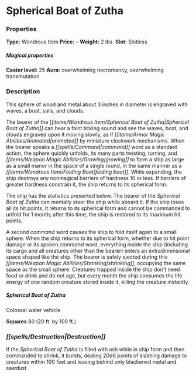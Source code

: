 ﻿---
Title: "Spherical Boat of Zutha"
Type: "Wondrous Item"
Price: "–"
Weight: "2 lbs."
Slot: "Slotless"
Caster level: "25"
Aura: "overwhelming necromancy, overwhelming transmutation"
Description: |
  "This sphere of wood and metal about 3 inches in diameter is engraved with waves, a boat, sails, and clouds.
  The bearer of the _Spherical Boat of Zutha_ can hear a faint ticking sound and see the waves, boat, and clouds engraved upon it moving slowly, as if animated by miniature clockwork mechanisms. When the bearer speaks a command word as a standard action, the sphere quickly unfolds, its many parts twisting, turning, and growing to form a ship as large as a small manor in the space of a single round, in the same manner as a _folding boat_. While expanding, the ship destroys any nonmagical barriers of hardness 10 or less. If barriers of greater hardness constrain it, the ship returns to its spherical form.
  The ship has the statistics presented below. The bearer of the _Spherical Boat of Zutha_ can mentally steer the ship while aboard it. If the ship loses all its hit points, it returns to its spherical form and cannot be commanded to unfold for 1 month; after this time, the ship is restored to its maximum hit points.
  A second command word causes the ship to fold itself again to a small sphere. When the ship returns to its spherical form, whether due to hit point damage or its spoken command word, everything inside the ship (including its cargo and all creatures other than the bearer) enters an extradimensional space shaped like the ship. The bearer is safely ejected during this shrinking, occupying the same space as the small sphere. Creatures trapped inside the ship don't need food or drink and do not age, but every month the ship consumes the life energy of one random creature stored inside it, killing the creature instantly.
  ### Spherical Boat of Zutha
  Colossal water vehicle
  **Squares** 80 (20 ft. by 100 ft.)"
Destruction: |
  "If the _Spherical Boat of Zutha_ is filled with ash while in ship form and then commanded to shrink, it bursts, dealing 20d6 points of slashing damage to creatures within 100 feet and leaving behind only blackened metal and sawdust."
Sources: "['Pathfinder #137: The City Outside of Time']"
---

# Spherical Boat of Zutha

### Properties

**Type:** Wondrous Item **Price:** – **Weight:** 2 lbs. **Slot:** Slotless

##### Magical properties

**Caster level:** 25 **Aura:** overwhelming necromancy, overwhelming transmutation

### Description

This sphere of wood and metal about 3 inches in diameter is engraved with waves, a boat, sails, and clouds.

The bearer of the _[[items/Wondrous Item/Spherical Boat of Zutha|Spherical Boat of Zutha]]_ can hear a faint ticking sound and see the waves, boat, and clouds engraved upon it moving slowly, as if _[[items/Armor Magic Abilities/Animated|animated]]_ by miniature clockwork mechanisms. When the bearer speaks a _[[spells/Command|command]]_ word as a standard action, the sphere quickly unfolds, its many parts twisting, turning, and _[[items/Weapon Magic Abilities/Growing|growing]]_ to form a ship as large as a small manor in the space of a single round, in the same manner as a _[[items/Wondrous Item/Folding Boat|folding boat]]_. While expanding, the ship destroys any nonmagical barriers of hardness 10 or less. If barriers of greater hardness constrain it, the ship returns to its spherical form.

The ship has the statistics presented below. The bearer of the _Spherical Boat of Zutha_ can mentally steer the ship while aboard it. If the ship loses all its hit points, it returns to its spherical form and cannot be commanded to unfold for 1 month; after this time, the ship is restored to its maximum hit points.

A second _command_ word causes the ship to fold itself again to a small sphere. When the ship returns to its spherical form, whether due to hit point damage or its spoken _command_ word, everything inside the ship (including its cargo and all creatures other than the bearer) enters an extradimensional space shaped like the ship. The bearer is safely ejected during this _[[items/Weapon Magic Abilities/Shrinking|shrinking]]_, occupying the same space as the small sphere. Creatures trapped inside the ship don't need food or drink and do not age, but every month the ship consumes the life energy of one random creature stored inside it, killing the creature instantly.

##### _Spherical Boat of Zutha_

Colossal water vehicle

**Squares** 80 (20 ft. by 100 ft.)

### _[[spells/Destruction|Destruction]]_

If the _Spherical Boat of Zutha_ is filled with ash while in ship form and then commanded to shrink, it bursts, dealing 20d6 points of slashing damage to creatures within 100 feet and leaving behind only blackened metal and sawdust.


